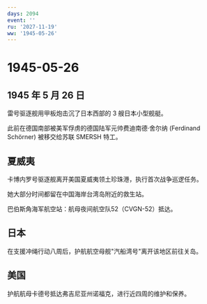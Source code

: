 ```yaml
---
days: 2094
event: ''
ru: '2027-11-19'
ww: '1945-05-26'
---
```


# 1945-05-26

## 1945 年 5 月 26 日

雷号驱逐舰用甲板炮击沉了日本西部的 3 艘日本小型舰艇。

此前在德国南部被美军俘虏的德国陆军元帅费迪南德·舍尔纳 (Ferdinand
Schörner) 被移交给苏联 SMERSH 特工。

## 夏威夷

卡博内罗号驱逐舰离开美国夏威夷领土珍珠港，执行首次战争巡逻任务。

她大部分时间都留在中国海岸台湾岛附近的救生站。

巴伯斯角海军航空站：航母夜间航空队52（CVGN-52）抵达。

## 日本

在支援冲绳行动八周后，护航航空母舰"汽船湾号"离开该地区前往关岛。

## 美国

护航航母卡德号抵达弗吉尼亚州诺福克，进行近四周的维护和保养。